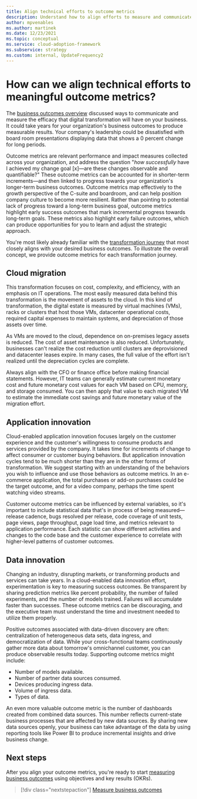 ```yaml
---
title: Align technical efforts to outcome metrics
description: Understand how to align efforts to measure and communicate transformation's impact on the business.
author: mpvenables
ms.author: martinek
ms.date: 12/23/2021
ms.topic: conceptual
ms.service: cloud-adoption-framework
ms.subservice: strategy
ms.custom: internal, UpdateFrequency2
---
```


# How can we align technical efforts to meaningful outcome metrics?

The [business outcomes overview](./business-outcomes/index.md) discussed ways to communicate and measure the efficacy that digital transformation will have on your business. It could take years for your organization's business outcomes to produce measurable results. Your company's leadership could be dissatisfied with board room presentations displaying data that shows a 0 percent change for long periods.

Outcome metrics are relevant performance and impact measures collected across your organization, and address the question "_how successfully_ have I achieved my change goal [x]—are these changes observable and quantifiable?" These outcome metrics can be accounted for in shorter-term increments—and then linked to progress towards your organization's longer-term business outcomes. Outcome metrics map effectively to the growth perspective of the C-suite and boardroom, and can help position company culture to become more resilient. Rather than pointing to potential lack of progress toward a long-term business goal, outcome metrics highlight early success outcomes that mark incremental progress towards long-term goals. These metrics also highlight early failure outcomes, which can produce opportunities for you to learn and adjust the strategic approach.

You're most likely already familiar with the [transformation journey](../govern/guides/index.md) that most closely aligns with your desired business outcomes. To illustrate the overall concept, we provide outcome metrics for each transformation journey.

## Cloud migration

This transformation focuses on cost, complexity, and efficiency, with an emphasis on IT operations. The most easily measured data behind this transformation is the movement of assets to the cloud. In this kind of transformation, the digital estate is measured by virtual machines (VMs), racks or clusters that host those VMs, datacenter operational costs, required capital expenses to maintain systems, and depreciation of those assets over time.

As VMs are moved to the cloud, dependence on on-premises legacy assets is reduced. The cost of asset maintenance is also reduced. Unfortunately, businesses can't realize the cost reduction until clusters are deprovisioned and datacenter leases expire. In many cases, the full value of the effort isn't realized until the depreciation cycles are complete.

Always align with the CFO or finance office before making financial statements. However, IT teams can generally estimate current monetary cost and future monetary cost values for each VM based on CPU, memory, and storage consumed. You can then apply that value to each migrated VM to estimate the immediate cost savings and future monetary value of the migration effort.

## Application innovation

Cloud-enabled application innovation focuses largely on the customer experience and the customer's willingness to consume products and services provided by the company. It takes time for increments of change to affect consumer or customer buying behaviors. But application innovation cycles tend to be much shorter than they are in the other forms of transformation. We suggest starting with an understanding of the behaviors you wish to influence and use those behaviors as outcome metrics. In an e-commerce application, the total purchases or add-on purchases could be the target outcome, and for a video company, perhaps the time spent watching video streams.

Customer outcome metrics can be influenced by external variables, so it's important to include statistical data that's in process of being measured—release cadence, bugs resolved per release, code coverage of unit tests, page views, page throughput, page load time, and metrics relevant to application performance. Each statistic can show different activities and changes to the code base and the customer experience to correlate with higher-level patterns of customer outcomes.

## Data innovation

Changing an industry, disrupting markets, or transforming products and services can take years. In a cloud-enabled data innovation effort, experimentation is key to measuring success outcomes. Be transparent by sharing prediction metrics like percent probability, the number of failed experiments, and the number of models trained. Failures will accumulate faster than successes. These outcome metrics can be discouraging, and the executive team must understand the time and investment needed to utilize them properly.

Positive outcomes associated with data-driven discovery are often: centralization of heterogeneous data sets, data ingress, and democratization of data. While your cross-functional teams continuously gather more data about tomorrow's omnichannel customer, you can produce observable results today. Supporting outcome metrics might include:

- Number of models available.
- Number of partner data sources consumed.
- Devices producing ingress data.
- Volume of ingress data.
- Types of data.

An even more valuable outcome metric is the number of dashboards created from combined data sources. This number reflects current-state business processes that are affected by new data sources. By sharing new data sources openly, your business can take advantage of the data by using reporting tools like Power BI to produce incremental insights and drive business change.

## Next steps

After you align your outcome metrics, you're ready to start [measuring business outcomes](./business-outcomes/okr.md) using objectives and key results (OKRs).

> [!div class="nextstepaction"]
> [Measure business outcomes](./business-outcomes/okr.md)